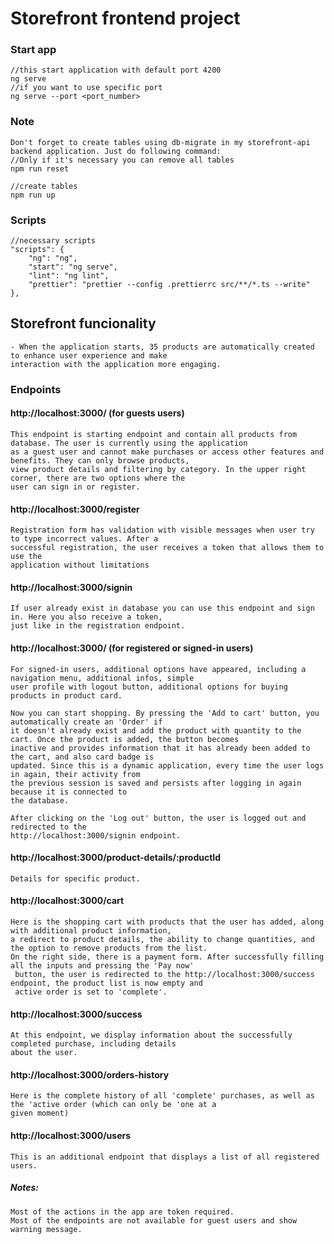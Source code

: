# Storefront frontend project

### Start app

    //this start application with default port 4200
    ng serve
    //if you want to use specific port
    ng serve --port <port_number>

### Note

    Don't forget to create tables using db-migrate in my storefront-api backend application. Just do following command:
    //Only if it's necessary you can remove all tables
    npm run reset

    //create tables
    npm run up



### Scripts

    //necessary scripts
    "scripts": {
        "ng": "ng",
        "start": "ng serve",
        "lint": "ng lint",
        "prettier": "prettier --config .prettierrc src/**/*.ts --write"
    },


## Storefront funcionality

    - When the application starts, 35 products are automatically created to enhance user experience and make
    interaction with the application more engaging.

### Endpoints
    
#### http://localhost:3000/ (for guests users)

    This endpoint is starting endpoint and contain all products from database. The user is currently using the application 
    as a guest user and cannot make purchases or access other features and benefits. They can only browse products, 
    view product details and filtering by category. In the upper right corner, there are two options where the 
    user can sign in or register.


#### http://localhost:3000/register

    Registration form has validation with visible messages when user try to type incorrect values. After a 
    successful registration, the user receives a token that allows them to use the 
    application without limitations

#### http://localhost:3000/signin 

    If user already exist in database you can use this endpoint and sign in. Here you also receive a token,
    just like in the registration endpoint.

#### http://localhost:3000/ (for registered or signed-in users)

    For signed-in users, additional options have appeared, including a navigation menu, additional infos, simple
    user profile with logout button, additional options for buying products in product card. 
    
    Now you can start shopping. By pressing the 'Add to cart' button, you automatically create an 'Order' if
    it doesn't already exist and add the product with quantity to the cart. Once the product is added, the button becomes
    inactive and provides information that it has already been added to the cart, and also card badge is
    updated. Since this is a dynamic application, every time the user logs in again, their activity from
    the previous session is saved and persists after logging in again because it is connected to 
    the database.

    After clicking on the 'Log out' button, the user is logged out and redirected to the 
    http://localhost:3000/signin endpoint.

#### http://localhost:3000/product-details/:productId

    Details for specific product.

#### http://localhost:3000/cart

    Here is the shopping cart with products that the user has added, along with additional product information, 
    a redirect to product details, the ability to change quantities, and the option to remove products from the list.
    On the right side, there is a payment form. After successfully filling all the inputs and pressing the 'Pay now'
     button, the user is redirected to the http://localhost:3000/success endpoint, the product list is now empty and
     active order is set to 'complete'. 

#### http://localhost:3000/success

    At this endpoint, we display information about the successfully completed purchase, including details
    about the user.

#### http://localhost:3000/orders-history

    Here is the complete history of all 'complete' purchases, as well as the 'active order (which can only be 'one at a 
    given moment)  

#### http://localhost:3000/users

    This is an additional endpoint that displays a list of all registered users.    

##### Notes:
    Most of the actions in the app are token required.
    Most of the endpoints are not available for guest users and show warning message.


















